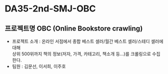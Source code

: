 # DA35-2nd-SMJ-OBC
## 프로젝트명 OBC (Online Bookstore crawling)
* 프로젝트 소개 : 온라인 서점에서 종합 베스트 셀러/월간 베스트 셀러/스테디 셀러에 대해<br>
상위 500위까지 책의 정보(저자, 가격, 카테고리, 책소개 등...)를 크롤링으로 수집한다.
* 팀원 : 김문선, 이서희, 이주호
